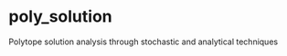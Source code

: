 poly_solution
=============

Polytope solution analysis through stochastic and analytical techniques
